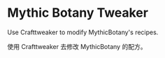 # Mythic Botany Tweaker  
Use Crafttweaker to modify MythicBotany's recipes.  

使用 Crafttweaker 去修改 MythicBotany 的配方。
